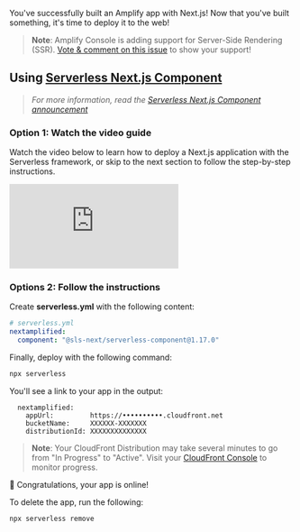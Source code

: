 You've successfully built an Amplify app with Next.js! Now that you've built something, it's time to deploy it to the web!

> **Note**: Amplify Console is adding support for Server-Side Rendering (SSR).
> [Vote & comment on this issue](https://github.com/aws-amplify/amplify-console/issues/412) to show your support!

## Using [Serverless Next.js Component](https://github.com/serverless-nextjs/serverless-next.js)

> _For more information, read the [Serverless Next.js Component announcement](https://www.serverless.com/blog/serverless-nextjs)_

### Option 1: Watch the video guide

Watch the video below to learn how to deploy a Next.js application with the Serverless framework, or skip to the next section to follow the step-by-step instructions.

<iframe src="https://www.youtube-nocookie.com/embed/2SwlDpfGkXM" frameborder="0" allow="accelerometer; autoplay; clipboard-write; encrypted-media; gyroscope; picture-in-picture" allowfullscreen></iframe>

### Options 2: Follow the instructions

Create __serverless.yml__ with the following content:

```yaml
# serverless.yml
nextamplified:
  component: "@sls-next/serverless-component@1.17.0"
```

Finally, deploy with the following command:

```bash
npx serverless
```

You'll see a link to your app in the output:

```console
  nextamplified:
    appUrl:         https://••••••••••.cloudfront.net
    bucketName:     XXXXXX-XXXXXXX
    distributionId: XXXXXXXXXXXXXX
```

> **Note**: Your CloudFront Distribution may take several minutes to go from "In Progress" to "Active".  Visit your [CloudFront Console](https://console.aws.amazon.com/cloudfront/home) to monitor progress.

👏 Congratulations, your app is online!

To delete the app, run the following:

```bash
npx serverless remove
```
